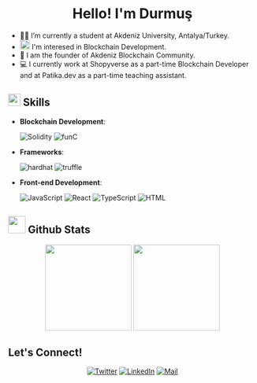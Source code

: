 <h1 align= center>Hello! I'm Durmuş </h1>

- 👨‍💻  I’m currently a student at Akdeniz University, Antalya/Turkey.
- <a href="https://emoji.gg/emoji/5819-eth"><img src="https://cdn3.emoji.gg/emojis/5819-eth.png" width="20px" height="20px" alt="ETH"></a> I'm interesed in Blockchain Development.
- 🧡  I am the founder of Akdeniz Blockchain Community.
- 💻  I currently work at Shopyverse as a part-time Blockchain Developer and at Patika.dev as a part-time teaching assistant.

## <img src="https://media2.giphy.com/media/QssGEmpkyEOhBCb7e1/giphy.gif?cid=ecf05e47a0n3gi1bfqntqmob8g9aid1oyj2wr3ds3mg700bl&rid=giphy.gif" width ="25"><b> Skills</b>

<p align="center">
    
- **Blockchain Development**:

   ![Solidity](https://img.shields.io/badge/Solidity-black?style=for-the-badge&logo=solidity&logoColor=white)
   ![funC](https://img.shields.io/badge/funC-9cf?style=for-the-badge&logoColor=white)
    
    
- **Frameworks**:

    ![hardhat](https://img.shields.io/badge/Hardhat-yellow?style=for-the-badge)
    ![truffle](https://img.shields.io/badge/Truffle-brown?style=for-the-badge)

- **Front-end Development**:
    
    ![JavaScript](https://img.shields.io/badge/JavaScript-yellow?style=for-the-badge&logo=javascript&logoColor=white)
    ![React](https://img.shields.io/badge/React-9cf?style=for-the-badge&logo=react&logoColor=white)
    ![TypeScript](https://img.shields.io/badge/TypeScript-blue?style=for-the-badge&logo=typescript&logoColor=white)
    ![HTML](https://img.shields.io/badge/HTML-black?style=for-the-badge&logo=html&logoColor=white)
    


</p>

## <img src="https://media.giphy.com/media/iY8CRBdQXODJSCERIr/giphy.gif" width="35"><b> Github Stats </b>

<p align= "center">
    <img height= "175" src="https://github-readme-stats.vercel.app/api?username=durmusgulbahar&show_icons=true&theme=dark" />
    <img height="175" src="https://github-readme-stats.vercel.app/api/top-langs/?username=durmusgulbahar&theme=dark&layout=compact" />
</p>

## <b>Let's Connect!</b>

<div align='center'>
 
[![Twitter](https://img.shields.io/badge/Twitter-blue?logo=twitter)](https://www.twitter.com/crypthegreat)
[![LinkedIn](https://img.shields.io/badge/LinkedIn-blue?logo=linkedin)](https://www.linkedin.com/in/durmusgulbahar/)
[![Mail](https://img.shields.io/badge/Mail-blue?logo=gmail&logoColor=white)](mailto:durmusgulbahar@outlook.com)
 
</div>

